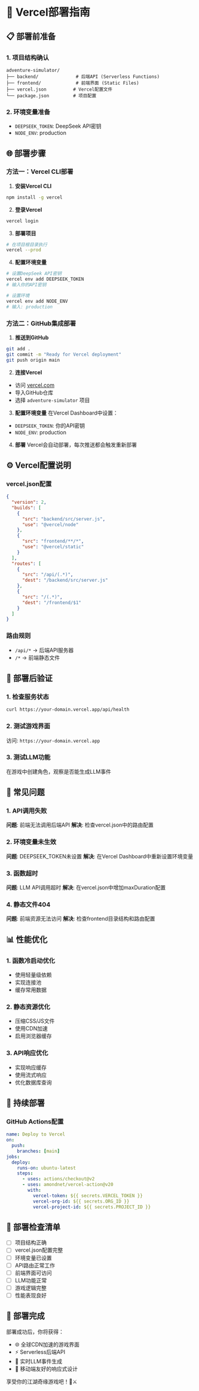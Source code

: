 # 🚀 Vercel部署指南

## 📋 部署前准备

### 1. 项目结构确认
```
adventure-simulator/
├── backend/              # 后端API (Serverless Functions)
├── frontend/             # 前端界面 (Static Files)
├── vercel.json          # Vercel配置文件
└── package.json         # 项目配置
```

### 2. 环境变量准备
- `DEEPSEEK_TOKEN`: DeepSeek API密钥
- `NODE_ENV`: production

## 🌐 部署步骤

### 方法一：Vercel CLI部署

1. **安装Vercel CLI**
```bash
npm install -g vercel
```

2. **登录Vercel**
```bash
vercel login
```

3. **部署项目**
```bash
# 在项目根目录执行
vercel --prod
```

4. **配置环境变量**
```bash
# 设置DeepSeek API密钥
vercel env add DEEPSEEK_TOKEN
# 输入你的API密钥

# 设置环境
vercel env add NODE_ENV
# 输入: production
```

### 方法二：GitHub集成部署

1. **推送到GitHub**
```bash
git add .
git commit -m "Ready for Vercel deployment"
git push origin main
```

2. **连接Vercel**
- 访问 [vercel.com](https://vercel.com)
- 导入GitHub仓库
- 选择 `adventure-simulator` 项目

3. **配置环境变量**
在Vercel Dashboard中设置：
- `DEEPSEEK_TOKEN`: 你的API密钥
- `NODE_ENV`: production

4. **部署**
Vercel会自动部署，每次推送都会触发重新部署

## ⚙️ Vercel配置说明

### vercel.json配置
```json
{
  "version": 2,
  "builds": [
    {
      "src": "backend/src/server.js",
      "use": "@vercel/node"
    },
    {
      "src": "frontend/**/*",
      "use": "@vercel/static"
    }
  ],
  "routes": [
    {
      "src": "/api/(.*)",
      "dest": "/backend/src/server.js"
    },
    {
      "src": "/(.*)",
      "dest": "/frontend/$1"
    }
  ]
}
```

### 路由规则
- `/api/*` → 后端API服务器
- `/*` → 前端静态文件

## 🔧 部署后验证

### 1. 检查服务状态
```bash
curl https://your-domain.vercel.app/api/health
```

### 2. 测试游戏界面
访问: `https://your-domain.vercel.app`

### 3. 测试LLM功能
在游戏中创建角色，观察是否能生成LLM事件

## 🐛 常见问题

### 1. API调用失败
**问题**: 前端无法调用后端API
**解决**: 检查vercel.json中的路由配置

### 2. 环境变量未生效
**问题**: DEEPSEEK_TOKEN未设置
**解决**: 在Vercel Dashboard中重新设置环境变量

### 3. 函数超时
**问题**: LLM API调用超时
**解决**: 在vercel.json中增加maxDuration配置

### 4. 静态文件404
**问题**: 前端资源无法访问
**解决**: 检查frontend目录结构和路由配置

## 📊 性能优化

### 1. 函数冷启动优化
- 使用轻量级依赖
- 实现连接池
- 缓存常用数据

### 2. 静态资源优化
- 压缩CSS/JS文件
- 使用CDN加速
- 启用浏览器缓存

### 3. API响应优化
- 实现响应缓存
- 使用流式响应
- 优化数据库查询

## 🔄 持续部署

### GitHub Actions配置
```yaml
name: Deploy to Vercel
on:
  push:
    branches: [main]
jobs:
  deploy:
    runs-on: ubuntu-latest
    steps:
      - uses: actions/checkout@v2
      - uses: amondnet/vercel-action@v20
        with:
          vercel-token: ${{ secrets.VERCEL_TOKEN }}
          vercel-org-id: ${{ secrets.ORG_ID }}
          vercel-project-id: ${{ secrets.PROJECT_ID }}
```

## 🎯 部署检查清单

- [ ] 项目结构正确
- [ ] vercel.json配置完整
- [ ] 环境变量已设置
- [ ] API路由正常工作
- [ ] 前端界面可访问
- [ ] LLM功能正常
- [ ] 游戏逻辑完整
- [ ] 性能表现良好

## 🎉 部署完成

部署成功后，你将获得：
- 🌐 全球CDN加速的游戏界面
- ⚡ Serverless后端API
- 🤖 实时LLM事件生成
- 📱 移动端友好的响应式设计

享受你的江湖奇缘游戏吧！🏮⚔️
